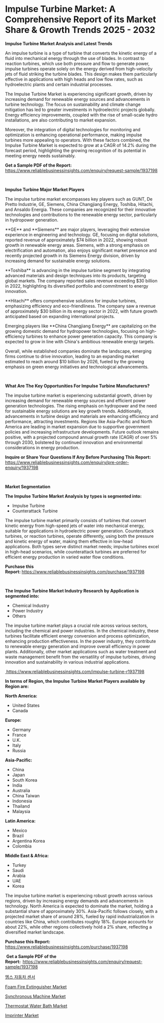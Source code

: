 <p><h1>Impulse Turbine Market: A Comprehensive Report of its Market Share & Growth Trends 2025 - 2032</h1></p><p><strong>Impulse Turbine Market Analysis and Latest Trends</strong></p>
<p><p>An impulse turbine is a type of turbine that converts the kinetic energy of a fluid into mechanical energy through the use of blades. In contrast to reaction turbines, which use both pressure and flow to generate power, impulse turbines operate solely on the energy derived from high-velocity jets of fluid striking the turbine blades. This design makes them particularly effective in applications with high heads and low flow rates, such as hydroelectric plants and certain industrial processes.</p><p>The Impulse Turbine Market is experiencing significant growth, driven by increasing demand for renewable energy sources and advancements in turbine technology. The focus on sustainability and climate change mitigation has led to greater investments in hydroelectric projects globally. Energy efficiency improvements, coupled with the rise of small-scale hydro installations, are also contributing to market expansion. </p><p>Moreover, the integration of digital technologies for monitoring and optimization is enhancing operational performance, making impulse turbines more appealing to operators. With these factors combined, the Impulse Turbine Market is expected to grow at a CAGR of 14.2% during the forecast period, highlighting the growing recognition of its potential in meeting energy needs sustainably.</p></p>
<p><strong>Get a Sample PDF of the Report:&nbsp;</strong> <a href="https://www.reliablebusinessinsights.com/enquiry/request-sample/1937198?utm_campaign=97&utm_medium=2&utm_source=Github&utm_content=ia&utm_term=17022025&utm_id=impulse-turbine">https://www.reliablebusinessinsights.com/enquiry/request-sample/1937198</a></p>
<p>&nbsp;</p>
<p><strong>Impulse Turbine Major Market Players</strong></p>
<p><p>The impulse turbine market encompasses key players such as GUNT, De Pretto Industrie, GE, Siemens, China Changjiang Energy, Toshiba, Hitachi, and Ansaldo Energia. These companies are recognized for their innovative technologies and contributions to the renewable energy sector, particularly in hydropower generation.</p><p>**GE** and **Siemens** are major players, leveraging their extensive experience in engineering and technology. GE, focusing on digital solutions, reported revenue of approximately $74 billion in 2022, showing robust growth in renewable energy areas. Siemens, with a strong emphasis on electrification and automation, also enjoys significant market presence and recently projected growth in its Siemens Energy division, driven by increasing demand for sustainable energy solutions.</p><p>**Toshiba** is advancing in the impulse turbine segment by integrating advanced materials and design techniques into its products, targeting global markets. The company reported sales revenue exceeding $30 billion in 2022, highlighting its diversified portfolio and commitment to energy innovation.</p><p>**Hitachi** offers comprehensive solutions for impulse turbines, emphasizing efficiency and eco-friendliness. The company saw a revenue of approximately $30 billion in its energy sector in 2022, with future growth anticipated based on expanding international projects.</p><p>Emerging players like **China Changjiang Energy** are capitalizing on the growing domestic demand for hydropower technologies, focusing on high-efficiency turbines to enhance power generation capacity. This company is expected to grow in line with China's ambitious renewable energy targets.</p><p>Overall, while established companies dominate the landscape, emerging firms continue to drive innovation, leading to an expanding market estimated to reach around $10 billion by 2026, fueled by the growing emphasis on green energy initiatives and technological advancements.</p></p>
<p>&nbsp;</p>
<p><strong>What Are The Key Opportunities For Impulse Turbine Manufacturers?</strong></p>
<p><p>The impulse turbine market is experiencing substantial growth, driven by increasing demand for renewable energy sources and efficient power generation technologies. The rising emphasis on hydropower and the need for sustainable energy solutions are key growth trends. Additionally, advancements in turbine design and materials are enhancing efficiency and performance, attracting investments. Regions like Asia-Pacific and North America are leading in market expansion due to supportive government policies and increasing infrastructure developments. Future outlook remains positive, with a projected compound annual growth rate (CAGR) of over 5% through 2030, bolstered by continued innovation and environmental considerations in energy production.</p></p>
<p><strong>Inquire or Share Your Questions If Any Before Purchasing This Report:</strong> <a href="https://www.reliablebusinessinsights.com/enquiry/pre-order-enquiry/1937198?utm_campaign=97&utm_medium=2&utm_source=Github&utm_content=ia&utm_term=17022025&utm_id=impulse-turbine">https://www.reliablebusinessinsights.com/enquiry/pre-order-enquiry/1937198</a></p>
<p>&nbsp;</p>
<p><strong>Market Segmentation</strong></p>
<p><strong>The Impulse Turbine Market Analysis by types is segmented into:</strong></p>
<p><ul><li>Impulse Turbine</li><li>Counterattack Turbine</li></ul></p>
<p><p>The impulse turbine market primarily consists of turbines that convert kinetic energy from high-speed jets of water into mechanical energy, suitable for applications in hydroelectric power generation. Counterattack turbines, or reaction turbines, operate differently, using both the pressure and kinetic energy of water, making them effective in low-head applications. Both types serve distinct market needs; impulse turbines excel in high-head scenarios, while counterattack turbines are preferred for efficient energy production in varied water flow conditions.</p></p>
<p><strong>Purchase this Report:&nbsp;</strong><a href="https://www.reliablebusinessinsights.com/purchase/1937198?utm_campaign=97&utm_medium=2&utm_source=Github&utm_content=ia&utm_term=17022025&utm_id=impulse-turbine">https://www.reliablebusinessinsights.com/purchase/1937198</a></p>
<p>&nbsp;</p>
<p><strong>The Impulse Turbine Market Industry Research by Application is segmented into:</strong></p>
<p><ul><li>Chemical Industry</li><li>Power Industry</li><li>Others</li></ul></p>
<p><p>The impulse turbine market plays a crucial role across various sectors, including the chemical and power industries. In the chemical industry, these turbines facilitate efficient energy conversion and process optimization, enhancing production effectiveness. In the power industry, they contribute to renewable energy generation and improve overall efficiency in power plants. Additionally, other market applications such as water treatment and waste management benefit from the versatility of impulse turbines, driving innovation and sustainability in various industrial applications.</p></p>
<p><a href="https://www.reliablebusinessinsights.com/impulse-turbine-r1937198?utm_campaign=97&utm_medium=2&utm_source=Github&utm_content=ia&utm_term=17022025&utm_id=impulse-turbine">&nbsp;https://www.reliablebusinessinsights.com/impulse-turbine-r1937198</a></p>
<p><strong>In terms of Region, the Impulse Turbine Market Players available by Region are:</strong></p>
<p>
    <p> <strong> North America: </strong>
        <ul>
            <li>United States</li>
            <li>Canada</li>
        </ul>
        </p> 
    <p> <strong> Europe: </strong>
        <ul>
            <li>Germany</li>
            <li>France</li>
            <li>U.K.</li>
            <li>Italy</li>
            <li>Russia</li>
        </ul>
        </p> 
    <p> <strong> Asia-Pacific: </strong>
        <ul>
            <li>China</li>
            <li>Japan</li>
            <li>South Korea</li>
            <li>India</li>
            <li>Australia</li>
            <li>China Taiwan</li>
            <li>Indonesia</li>
            <li>Thailand</li>
            <li>Malaysia</li>
        </ul>
        </p> 
    <p> <strong> Latin America: </strong>
        <ul>
            <li>Mexico</li>
            <li>Brazil</li>
            <li>Argentina Korea</li>
            <li>Colombia</li>
        </ul>
        </p> 
    <p> <strong> Middle East & Africa: </strong>
        <ul>
            <li>Turkey</li>
            <li>Saudi</li>
            <li>Arabia</li>
            <li>UAE</li>
            <li>Korea</li>
        </ul>
    </p>
    </p>
<p><p>The impulse turbine market is experiencing robust growth across various regions, driven by increasing energy demands and advancements in technology. North America is expected to dominate the market, holding a substantial share of approximately 30%. Asia-Pacific follows closely, with a projected market share of around 28%, fueled by rapid industrialization in countries like China, which contributes roughly 18%. Europe accounts for about 22%, while other regions collectively hold a 2% share, reflecting a diversified market landscape.</p></p>
<p><strong>Purchase this Report: </strong><a href="https://www.reliablebusinessinsights.com/purchase/1937198?utm_campaign=97&utm_medium=2&utm_source=Github&utm_content=ia&utm_term=17022025&utm_id=impulse-turbine">https://www.reliablebusinessinsights.com/purchase/1937198</a></p>
<p>&nbsp;<strong>Get a Sample PDF of the Report:&nbsp;&nbsp;</strong><a href="https://www.reliablebusinessinsights.com/enquiry/request-sample/1937198?utm_campaign=97&utm_medium=2&utm_source=Github&utm_content=ia&utm_term=17022025&utm_id=impulse-turbine">https://www.reliablebusinessinsights.com/enquiry/request-sample/1937198</a></p>
<p><strong></strong></p>
<p><p><a href="https://github.com/sougarounis/Market-Research-Report-List-7/blob/main/761750438112.md?utm_campaign=97&utm_medium=2&utm_source=Github&utm_content=ia&utm_term=17022025&utm_id=impulse-turbine">멤스 자동차 센서</a></p><p><a href="https://github.com/darusesrak/Market-Research-Report-List-1/blob/main/foam-fire-extinguisher-market.md?utm_campaign=97&utm_medium=2&utm_source=Github&utm_content=ia&utm_term=17022025&utm_id=impulse-turbine">Foam Fire Extinguisher Market</a></p><p><a href="https://github.com/cornuznwazue/Market-Research-Report-List-1/blob/main/synchronous-machine-market.md?utm_campaign=97&utm_medium=2&utm_source=Github&utm_content=ia&utm_term=17022025&utm_id=impulse-turbine">Synchronous Machine Market</a></p><p><a href="https://github.com/kolffmaris58/Market-Research-Report-List-1/blob/main/thermostat-water-bath-market.md?utm_campaign=97&utm_medium=2&utm_source=Github&utm_content=ia&utm_term=17022025&utm_id=impulse-turbine">Thermostat Water Bath Market</a></p><p><a href="https://github.com/perezmichael28/Market-Research-Report-List-1/blob/main/imprinter-market.md?utm_campaign=97&utm_medium=2&utm_source=Github&utm_content=ia&utm_term=17022025&utm_id=impulse-turbine">Imprinter Market</a></p></p>